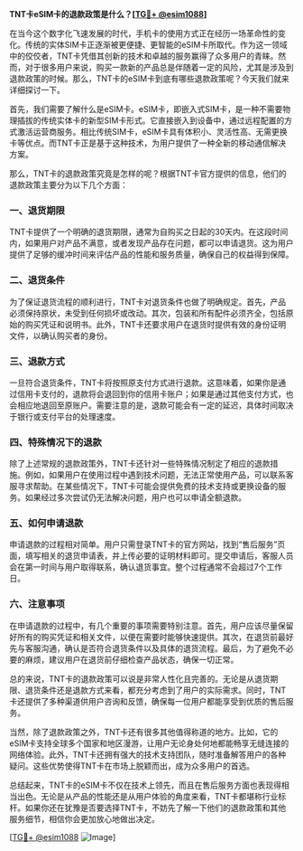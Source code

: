 **TNT卡eSIM卡的退款政策是什么？[[TG💪+ @esim1088](https://t.me/s/esim1088)]**

在当今这个数字化飞速发展的时代，手机卡的使用方式正在经历一场革命性的变化。传统的实体SIM卡正逐渐被更便捷、更智能的eSIM卡所取代。作为这一领域中的佼佼者，TNT卡凭借其创新的技术和卓越的服务赢得了众多用户的青睐。然而，对于很多用户来说，购买一款新的产品总是伴随着一定的风险，尤其是涉及到退款政策的时候。那么，TNT卡的eSIM卡到底有哪些退款政策呢？今天我们就来详细探讨一下。

首先，我们需要了解什么是eSIM卡。eSIM卡，即嵌入式SIM卡，是一种不需要物理插拔的传统实体卡的新型SIM卡形式。它直接嵌入到设备中，通过远程配置的方式激活运营商服务。相比传统SIM卡，eSIM卡具有体积小、灵活性高、无需更换卡等优点。而TNT卡正是基于这种技术，为用户提供了一种全新的移动通信解决方案。

那么，TNT卡的退款政策究竟是怎样的呢？根据TNT卡官方提供的信息，他们的退款政策主要分为以下几个方面：

### 一、退货期限

TNT卡提供了一个明确的退货期限，通常为自购买之日起的30天内。在这段时间内，如果用户对产品不满意，或者发现产品存在问题，都可以申请退货。这为用户提供了足够的缓冲时间来评估产品的性能和服务质量，确保自己的权益得到保障。

### 二、退货条件

为了保证退货流程的顺利进行，TNT卡对退货条件也做了明确规定。首先，产品必须保持原状，未受到任何损坏或改动。其次，包装和所有配件必须齐全，包括原始的购买凭证和说明书。此外，TNT卡还要求用户在退货时提供有效的身份证明文件，以确认购买者的身份。

### 三、退款方式

一旦符合退货条件，TNT卡将按照原支付方式进行退款。这意味着，如果你是通过信用卡支付的，退款将会退回到你的信用卡账户；如果是通过其他支付方式，也会相应地退回至原账户。需要注意的是，退款可能会有一定的延迟，具体时间取决于银行或支付平台的处理速度。

### 四、特殊情况下的退款

除了上述常规的退款政策外，TNT卡还针对一些特殊情况制定了相应的退款措施。例如，如果用户在使用过程中遇到技术问题，无法正常使用产品，可以联系客服寻求帮助。在某些情况下，TNT卡可能会提供免费的技术支持或更换设备的服务。如果经过多次尝试仍无法解决问题，用户也可以申请全额退款。

### 五、如何申请退款

申请退款的过程相对简单。用户只需登录TNT卡的官方网站，找到“售后服务”页面，填写相关的退货申请表，并上传必要的证明材料即可。提交申请后，客服人员会在第一时间与用户取得联系，确认退货事宜。整个过程通常不会超过7个工作日。

### 六、注意事项

在申请退款的过程中，有几个重要的事项需要特别注意。首先，用户应该尽量保留好所有的购买凭证和相关文件，以便在需要时能够快速提供。其次，在退货前最好先与客服沟通，确认是否符合退货条件以及具体的退货流程。最后，为了避免不必要的麻烦，建议用户在退货前仔细检查产品状态，确保一切正常。

总的来说，TNT卡的退款政策可以说是非常人性化且完善的。无论是从退货期限、退货条件还是退款方式来看，都充分考虑到了用户的实际需求。同时，TNT卡还提供了多种渠道供用户咨询和反馈，确保每一位用户都能享受到优质的售后服务。

当然，除了退款政策之外，TNT卡还有很多其他值得称道的地方。比如，它的eSIM卡支持全球多个国家和地区漫游，让用户无论身处何地都能畅享无缝连接的网络体验。此外，TNT卡还拥有强大的技术支持团队，随时准备解答用户的各种疑问。这些优势使得TNT卡在市场上脱颖而出，成为众多用户的首选。

总结起来，TNT卡的eSIM卡不仅在技术上领先，而且在售后服务方面也表现得相当出色。无论是从产品的性能还是从用户体验的角度来看，TNT卡都堪称行业标杆。如果你还在犹豫是否要选择TNT卡，不妨先了解一下他们的退款政策和其他服务细节，相信你会更加放心地做出决定。

[[TG💪+ @esim1088](https://t.me/s/esim1088) ![Image](https://i.postimg.cc/4NQfJmqS/Snipaste-2025-05-13-00-14-12.png)]